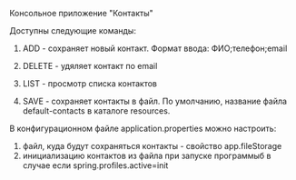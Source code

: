 Консольное приложение "Контакты"

Доступны следующие команды:

1) ADD - сохраняет новый контакт. Формат ввода: ФИО;телефон;email

2) DELETE - удяляет контакт по email

3) LIST - просмотр списка контактов

4) SAVE - сохраняет контакты в файл. По умолчанию, название файла default-contacts в каталоге resources.

В конфигурационном файле application.properties можно настроить:
1) файл, куда будут сохраняться контакты - свойство app.fileStorage
2) инициализацию контактов из файла при запуске программыб в случае если spring.profiles.active=init